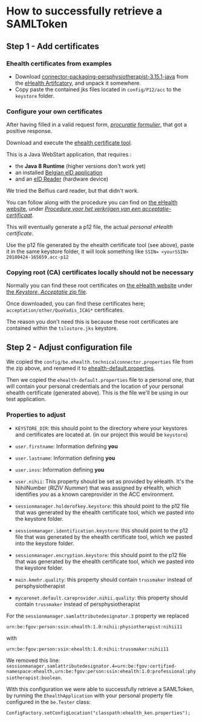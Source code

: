 # How to successfully retrieve a SAMLToken

## Step 1 - Add certificates

### Ehealth certificates from examples

* Download [connector-packaging-persphysiotherapist-3.15.1-java](http://repo.ehealth.fgov.be/artifactory/webapp/#/artifacts/browse/tree/General/maven2-cache/be/fgov/ehealth/connector/connector-packaging-persphysiotherapist/3.15.1/connector-packaging-persphysiotherapist-3.15.1-java.zip) from the [eHealth Artifcatory](http://repo.ehealth.fgov.be/), and unpack it somewhere.
* Copy paste the contained jks files located in `config/P12/acc` to the `keystore` folder.

### Configure your own certificates
After having filled in a valid request form, [_procuratie formulier_](https://www.ehealth.fgov.be/ehealthplatform/nl/data/file/view/d59a4ab71055c5b46894b8e5388d79b5b83bc10e?name=Procuration%20Form%20eHealthTestCert_Nl.pdf), that got a positive response.

Download and execute the [ehealth certificate tool](http://wwwacc.ehealth.fgov.be/JWS/ETEE/etee-requestor_nl.jnlp).

This is a Java WebStart application, that requires :
* the **Java 8 Runtime** (higher versions don't work yet)
* an installed [Belgian eID application](https://eid.belgium.be/en)
* and an [eID Reader](http://www.belgeid.be/en/product/acr38) (hardware device)

We tried the Belfius card reader, but that didn't work.

You can follow along with the procedure you can find on [the eHealth website](https://www.ehealth.fgov.be/ehealthplatform/nl/service-ehealth-certificaten), under [_Procedure voor het verkrijgen van een acceptatie-certificaat_](https://www.ehealth.fgov.be/ehealthplatform/nl/data/file/view/3ec89765fe3302d061156fc1f02960dcf8860444?name=ehealthcertificatstest_nl_060204.pdf).

This will eventually generate a p12 file, the actual _personal eHealth certificate_.

Use the p12 file generated by the ehealth certificate tool (see above), paste it in the same keystore folder, it will look something like `SSIN= <yourSSIN> 20180424-165659.acc-p12`

### Copying root (CA) certificates locally should not be necessary
Normally you can find these root certificates on [the eHealth website](https://www.ehealth.fgov.be/ehealthplatform/nl/service-ehealth-certificaten) under [the _Keystore_, _Acceptatie_ zip file](https://www.ehealth.fgov.be/ehealthplatform/nl/data/file/view/7cec2053798305ef5ad1820c7f0b4130cc44ae1b?name=acceptation.zip).

Once downloaded, you can find these certificates here; `acceptation/other/QuoVadis_ICAG*` certificates.

The reason you don't need this is because these root certificates are contained within the `tslostore.jks` keystore.

## Step 2 - Adjust configuration file

We copied the `config/be.ehealth.technicalconnector.properties` file from the zip above, and renamed it to [ehealth-default.properties](src/main/resources/ehealth-default.properties).

Then we copied the `ehealth-default.properties` file to a personal one, that will contain your personal credentials and the location of your personal ehealth certificate (generated above).
This is the file we'll be using in our test application.

### Properties to adjust
* `KEYSTORE_DIR`: this should point to the directory where your keystores and certificates are located at. (in our project this would be `keystore`)
* `user.firstname`: Information defining **you**
* `user.lastname`: Information defining **you**
* `user.inss`: Information defining **you**
* `user.nihii`: This property should be set as provided by eHealth. It's the NihiiNumber (_RIZIV Nummer_) that was assigned by eHealth, which identifies _you_ as a known careprovider in the ACC environment.


* `sessionmanager.holderofkey.keystore`: this should point to the p12 file that was generated by the ehealth certificate tool, which we pasted into the keystore folder.
* `sessionmanager.identification.keystore`: this should point to the p12 file that was generated by the ehealth certificate tool, which we pasted into the keystore folder.
* `sessionmanager.encryption.keystore`: this should point to the p12 file that was generated by the ehealth certificate tool, which we pasted into the keystore folder.


* `main.kmehr.quality`: this property should contain `trussmaker` instead of persphysiotherapist
* `mycarenet.default.careprovider.nihii.quality`: this property should contain `trussmaker` instead of persphysiotherapist


For the `sessionmanager.samlattributedesignator.3` property we replaced
```
urn:be:fgov:person:ssin:ehealth:1.0:nihii:physiotherapist:nihii11
```
with
```
urn:be:fgov:person:ssin:ehealth:1.0:nihii:trussmaker:nihii11
```

We removed this line: `sessionmanager.samlattributedesignator.4=urn:be:fgov:certified-namespace:ehealth,urn:be:fgov:person:ssin:ehealth:1.0:professional:physiotherapist:boolean`.

With this configuration we were able to successfully retrieve a SAMLToken, by running the `EhealthApplication` with your personal property file configured in the `be.Tester` class:
```
ConfigFactory.setConfigLocation("classpath:ehealth_ken.properties");
```